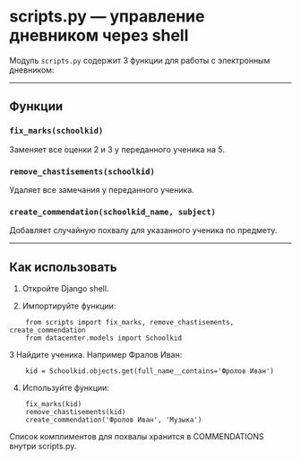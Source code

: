 # scripts.py — управление дневником через shell

Модуль `scripts.py` содержит 3 функции для работы с электронным дневником:

---

## Функции

### `fix_marks(schoolkid)`
Заменяет все оценки 2 и 3 у переданного ученика на 5.

### `remove_chastisements(schoolkid)`
Удаляет все замечания у переданного ученика.

### `create_commendation(schoolkid_name, subject)`
Добавляет случайную похвалу для указанного ученика по предмету.

---

## Как использовать

1. Откройте Django shell.

2. Импортируйте функции:
```
	from scripts import fix_marks, remove_chastisements, create_commendation
	from datacenter.models import Schoolkid
```


3 Найдите ученика.
Например Фралов Иван:
```
	kid = Schoolkid.objects.get(full_name__contains='Фролов Иван')
```

4. Используйте функции:
```
	fix_marks(kid)
	remove_chastisements(kid)
	create_commendation('Фролов Иван', 'Музыка')
```

Список комплиментов для похвалы хранится в COMMENDATIONS внутри scripts.py.